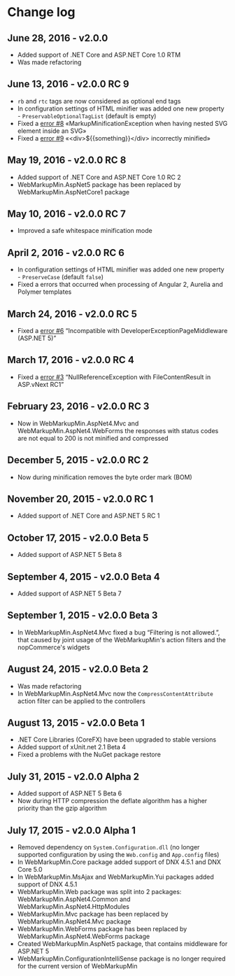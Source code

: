 Change log
==========

## June 28, 2016 - v2.0.0
 * Added support of .NET Core and ASP.NET Core 1.0 RTM
 * Was made refactoring

## June 13, 2016 - v2.0.0 RC 9
 * `rb` and `rtc` tags are now considered as optional end tags
 * In configuration settings of HTML minifier was added one new property - `PreservableOptionalTagList` (default is empty)
 * Fixed a [error #8](https://github.com/Taritsyn/WebMarkupMin/issues/8) «MarkupMinificationException when having nested SVG element inside an SVG»
 * Fixed a [error #9](https://github.com/Taritsyn/WebMarkupMin/issues/9) «&lt;div&gt;${{something}}&lt;/div&gt; incorrectly minified»

## May 19, 2016 - v2.0.0 RC 8
 * Added support of .NET Core and ASP.NET Core 1.0 RC 2
 * WebMarkupMin.AspNet5 package has been replaced by WebMarkupMin.AspNetCore1 package

## May 10, 2016 - v2.0.0 RC 7
 * Improved a safe whitespace minification mode

## April 2, 2016 - v2.0.0 RC 6
 * In configuration settings of HTML minifier was added one new property - `PreserveCase` (default `false`)
 * Fixed a errors that occurred when processing of Angular 2, Aurelia and Polymer templates

## March 24, 2016 - v2.0.0 RC 5
 * Fixed a [error #6](https://github.com/Taritsyn/WebMarkupMin/issues/6) “Incompatible with DeveloperExceptionPageMiddleware (ASP.NET 5)”

## March 17, 2016 - v2.0.0 RC 4
 * Fixed a [error #3](https://github.com/Taritsyn/WebMarkupMin/issues/3) “NullReferenceException with FileContentResult in ASP.vNext RC1”

## February 23, 2016 - v2.0.0 RC 3
 * Now in WebMarkupMin.AspNet4.Mvc and WebMarkupMin.AspNet4.WebForms the responses with status codes are not equal to 200 is not minified and compressed

## December 5, 2015 - v2.0.0 RC 2
 * Now during minification removes the byte order mark (BOM)

## November 20, 2015 - v2.0.0 RC 1
 * Added support of .NET Core and ASP.NET 5 RC 1

## October 17, 2015 - v2.0.0 Beta 5
 * Added support of ASP.NET 5 Beta 8

## September 4, 2015 - v2.0.0 Beta 4
 * Added support of ASP.NET 5 Beta 7

## September 1, 2015 - v2.0.0 Beta 3
 * In WebMarkupMin.AspNet4.Mvc fixed a bug “Filtering is not allowed.”, that caused by joint usage of the WebMarkupMin's action filters and the nopCommerce's widgets

## August 24, 2015 - v2.0.0 Beta 2
 * Was made refactoring
 * In WebMarkupMin.AspNet4.Mvc now the `CompressContentAttribute` action filter can be applied to the controllers

## August 13, 2015 - v2.0.0 Beta 1
 * .NET Core Libraries (CoreFX) have been upgraded to stable versions
 * Added support of xUnit.net 2.1 Beta 4
 * Fixed a problems with the NuGet package restore

## July 31, 2015 - v2.0.0 Alpha 2
 * Added support of ASP.NET 5 Beta 6
 * Now during HTTP compression the deflate algorithm has a higher priority than the gzip algorithm

## July 17, 2015 - v2.0.0 Alpha 1
 * Removed dependency on `System.Configuration.dll` (no longer supported configuration by using the `Web.config` and `App.config` files)
 * In WebMarkupMin.Core package added support of DNX 4.5.1 and DNX Core 5.0
 * In WebMarkupMin.MsAjax and WebMarkupMin.Yui packages added support of DNX 4.5.1
 * WebMarkupMin.Web package was split into 2 packages: WebMarkupMin.AspNet4.Common and WebMarkupMin.AspNet4.HttpModules
 * WebMarkupMin.Mvc package has been replaced by WebMarkupMin.AspNet4.Mvc package
 * WebMarkupMin.WebForms package has been replaced by WebMarkupMin.AspNet4.WebForms package
 * Created WebMarkupMin.AspNet5 package, that contains middleware for ASP.NET 5
 * WebMarkupMin.ConfigurationIntelliSense package is no longer required for the current version of WebMarkupMin
